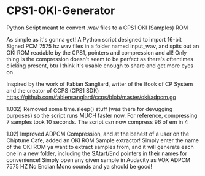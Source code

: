 # CPS1-OKI-Generator
Python Script meant to convert .wav files to a CPS1 OKI (Samples) ROM

As simple as it's gonna get! A Python script designed to import 16-bit Signed PCM 7575 hz wav files in a folder named input_wav, and spits out an OKI ROM readable by the CPS1, pointers and compression and all! Only thing is the compression doesn't seem to be perfect as there's oftentimes clicking present, btu I think it's usable enough to share and get more eyes on

Inspired by the work of Fabian Sangliard, writer of the Book of CP System and the creator of CCPS (CPS1 SDK)
https://github.com/fabiensanglard/ccps/blob/master/oki/adpcm.go

1.032) Removed some time.sleep() stuff (was there for devugging purposes) so the script runs MUCH faster now. For reference, compressing 7 samples took 10 seconds. The script csn now compress 96 of em in 4

1.02) Improved ADPCM Compression, and at the behest of a user on the Chiptune Cafe, added an OKI ROM Sample extractor! Simply enter the name of the OKI ROM ya want to extract samples from, and it will generate each one in a new folder, including the SAtart/End pointers in their names for convenience! Simply open any given sample in Audacity as VOX ADPCM 7575 HZ No Endian Mono sounds and ya should be good!

